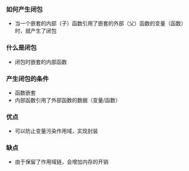 ### 如何产生闭包
- 当一个嵌套的内部（子）函数引用了嵌套的外部（父）函数的变量（函数）时，就产生了闭包
### 什么是闭包
- 闭包时嵌套的内部函数
### 产生闭包的条件
- 函数嵌套 
- 内部函数引用了外部函数的数据（变量/函数）
### 优点
- 可以防止变量污染作用域，实现封装
### 缺点
- 由于保留了作用域链，会增加内存的开销